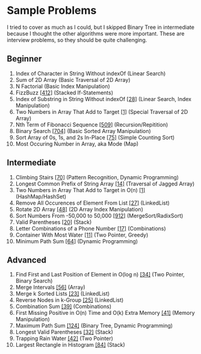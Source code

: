 # Sample Problems
I tried to cover as much as I could, but I skipped Binary Tree in intermediate because I thought the other algorithms were more important. These are interview problems, so they should be quite challenging.

## Beginner
 1. Index of Character in String Without indexOf (Linear Search)
 2. Sum of 2D Array (Basic Traversal of 2D Array)
 3. N Factorial (Basic Index Manipulation)
 4. FizzBuzz [[412]](https://leetcode.com/problems/fizz-buzz/) (Stacked If-Statements)
 5. Index of Substring in String Without indexOf [[28]](https://leetcode.com/problems/implement-strstr/) (Linear Search, Index Manipulation)
 6. Two Numbers in Array That Add to Target [[1]](https://leetcode.com/problems/two-sum/) (Special Traversal of 2D Array)
 7. Nth Term of Fibonacci Sequence [[509]](https://leetcode.com/problems/fibonacci-number/) (Recursion/Repitition)
 8. Binary Search [[704]](https://leetcode.com/problems/binary-search/) (Basic Sorted Array Manipulation)
 9. Sort Array of 0s, 1s, and 2s In-Place [[75]](https://leetcode.com/problems/sort-colors/) (Simple Counting Sort)
 10. Most Occuring Number in Array, aka Mode (Map)

## Intermediate
 1. Climbing Stairs [[70]](https://leetcode.com/problems/climbing-stairs/) (Pattern Recognition, Dynamic Programming)
 2. Longest Common Prefix of String Array [[14]](https://leetcode.com/problems/longest-common-prefix/) (Traversal of Jagged Array)
 3. Two Numbers in Array That Add to Target in O(n) [[1]](https://leetcode.com/problems/two-sum/) (HashMap/HashSet)
 4. Remove All Occurences of Element From List [[27]](https://leetcode.com/problems/remove-element/) (LinkedList)
 5. Rotate 2D Array [[48]](https://leetcode.com/problems/rotate-image/) (2D Array Index Manipulation)
 6. Sort Numbers From -50,000 to 50,000 [[912]](https://leetcode.com/problems/sort-an-array/) (MergeSort/RadixSort)
 7. Valid Parentheses [[20]](https://leetcode.com/problems/valid-parentheses/) (Stack)
 8. Letter Combinations of a Phone Number [[17]](https://leetcode.com/problems/letter-combinations-of-a-phone-number/) (Combinations)
 9. Container With Most Water [[11]](https://leetcode.com/problems/container-with-most-water/) (Two Pointer, Greedy)
 10. Minimum Path Sum [[64]](https://leetcode.com/problems/minimum-path-sum/) (Dynamic Programming)

## Advanced
 1. Find First and Last Position of Element in O(log n) [[34]](https://leetcode.com/problems/find-first-and-last-position-of-element-in-sorted-array/) (Two Pointer, Binary Search)
 2. Merge Intervals [[56]](https://leetcode.com/problems/merge-intervals/) (Array)
 3. Merge k Sorted Lists [[23]](https://leetcode.com/problems/merge-k-sorted-lists) (LinkedList)
 4. Reverse Nodes in k-Group [[25]](https://leetcode.com/problems/reverse-nodes-in-k-group/) (LinkedList)
 5. Combination Sum [[39]](https://leetcode.com/problems/combination-sum/) (Combinations)
 6. First Missing Positive in O(n) Time and O(k) Extra Memory [[41]](https://leetcode.com/problems/first-missing-positive/) (Memory Manipulation)
 7. Maximum Path Sum [[124]](https://leetcode.com/problems/binary-tree-maximum-path-sum/) (Binary Tree, Dynamic Programming)
 8. Longest Valid Parentheses [[32]](https://leetcode.com/problems/longest-valid-parentheses/) (Stack)
 9. Trapping Rain Water [[42]](https://leetcode.com/problems/trapping-rain-water/) (Two Pointer)
 10. Largest Rectangle in Histogram [[84]](https://leetcode.com/problems/largest-rectangle-in-histogram/) (Stack)
